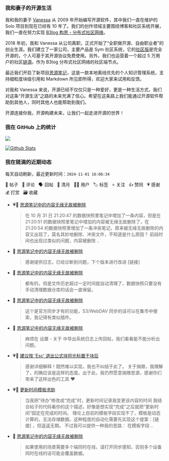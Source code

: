 ### 我和妻子的开源生活

我和我的妻子 [Vanessa](https://github.com/Vanessa219) 从 2009 年开始编写开源软件，其中我们一直在维护的 Solo 项目到现在已经有 10 年了。我们的创作领域主要围绕博客和社区系统开展，我们一直在努力实现 [B3log 构思 - 分布式社区网络](https://ld246.com/article/1546941897596)。

2018 年初，我和 Vanessa 从公司离职，正式开始了“全职做开源、自由职业者”的创业生涯。我们建立了一家公司，主要产品是 Sym 社区系统，它的[社区版](https://github.com/88250/symphony)是完全开源的，个人可基于其开源协议免费使用。另外，我们也运营着一个超过 5 万用户的社区[链滴](https://ld246.com)，作为 B3log 分布式社区网络的社区端节点。

最近我们开启了新项目[思源笔记](https://github.com/siyuan-note/siyuan)，这是一款本地离线优先的个人知识管理系统，支持细粒度块级引用和 Markdown 所见即所得，欢迎大家来试用和反馈。

对我和 Vanessa 来说，开源已经不仅仅只是一种爱好，更是一种生活方式，我们对这条“开源生活”之路的未来充满了信心。希望在这条路上我们能通过开源软件帮助到其他人，同时其他人也能帮助到我们。

开源连接你我，开源构建未来，让我们一起走进开源的世界！

### 我在 GitHub 上的统计

<a title="Hits" target="_blank" href="https://github.com/88250/88250"><img src="https://hits.b3log.org/88250/88250.svg"></a>

[![Github Stats](https://github-readme-stats.vercel.app/api?username=88250&theme=tokyonight&show_icons=true)](https://github.com/88250)

<!--events start -->

### 我在链滴的近期动态

每天自动刷新，最近更新时间：`2024-11-01 16:06:34`

📝 帖子 &nbsp; 💬 评论 &nbsp; 🗣 回帖 &nbsp; 🌙 清月 &nbsp; 👨‍💻 用户 &nbsp; 🏷️ 标签 &nbsp; ⭐️ 关注 &nbsp; 👍 赞同 &nbsp; 💗 感谢 &nbsp; 💰 打赏 &nbsp; 🗃 收藏

* 💗📝 [思源笔记中的内容无缘无故被删除](https://ld246.com/article/1730385188675)

  > 在 10 月 31 日 21:20:47 的数据快照里笔记中增加了一条内容，但是在 21:20:51 的数据快照里笔记中增加的内容被无缘无故删除了，在 21:20:54 的数据快照里增加了一条冲突笔记，原来被无缘无故删除的内容又出现了，莫名其妙地删除、冲突文件，不知道是什么原因？ 前段时间也出现过类似的问题，内容被删除 ..
* 💬 [思源笔记中的内容无缘无故被删除](https://ld246.com/article/1730385188675/comment/1730429840677#comments)

  > 感谢提供日志，已经诊断到问题，下个版本进行改进 [链接]
* 💬 [思源笔记中的内容无缘无故被删除](https://ld246.com/article/1730385188675/comment/1730428133823#comments)

  > 都有的，但是文件历史超过一定时间就自动清理了，数据快照只要没有手动清理数据仓库的话会一直保留。
* 💬 [思源笔记中的内容无缘无故被删除](https://ld246.com/article/1730385188675/comment/1730428065822#comments)

  > 这个是官方同步才有的功能，S3/WebDAV 同步的话可以在集市中搜索，我记得有类似插件。
* 💬 [思源笔记中的内容无缘无故被删除](https://ld246.com/article/1730385188675/comment/1730427371886#comments)

  > 麻烦在 设置 - 关于 中导出系统日志上传回帖，我们看看能不能分析出问题。
* 💗💬 [建议按 'Esc' 退出公式块将光标置于块后](https://ld246.com/article/1730263684341/comment/1730426451987#comments)

  > 感谢详细解释！既然难以实现，我也不纠结于此了。 关于捐赠，我理解了，的确应该是这样的态度。出于此，我仍然愿意捐赠思源，感谢你们带来了这样出色的工具 ❤️
* 💗💬 [更新时间模板求助](https://ld246.com/article/1730209462823/comment/1730389508787#comments)

  > 当我把“待办”修改成“完成”时，更新时间记录我变更该内容的时间 我结合帖子的代码看你的这个描述，好像是想实现“完成”之后就把“更新时间”固定在完成的时间。 理论上目前的模板字段实现不了，模板是动态计算的，无法存储数据。这种程度的自动化需要先实现这个提案：[链接] ，但遥遥无期。 不过我可以提供一种我的思路： 在模板字段 ..
* 💬 [思源笔记中的内容无缘无故被删除](https://ld246.com/article/1730385188675/comment/1730390514711#comments)

  > 如果使用的场景需要多个端同时在线，请打开同步感知，否则多个设备同时在线的话可能会覆盖数据。


<!--events end -->
